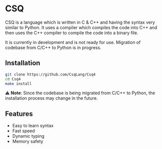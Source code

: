 # CSQ

CSQ is a language which is written in C & C++ and having the syntax very similar to Python. It uses a compiler which compiles the code into C++ and then uses the C++ compiler to compile the code into a binary file.

It is currently in development and is not ready for use. Migration of codebase from C/C++ to Python is in progress.

## Installation

```bash
git clone https://github.com/CsqLang/Csq4
cd Csq4
make install
```

:warning: **Note**: Since the codebase is being migrated from C/C++ to Python, the installation process may change in the future.

## Features

- Easy to learn syntax
- Fast speed
- Dynamic typing
- Memory safety
